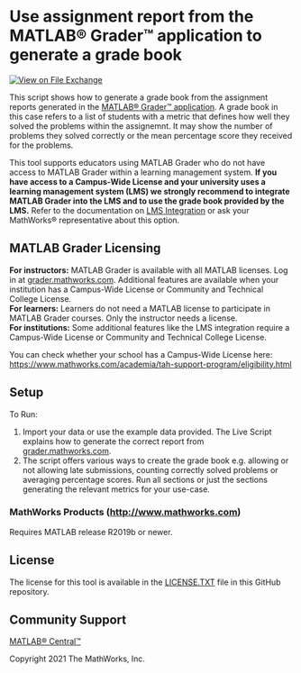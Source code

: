 # Use assignment report from the MATLAB® Grader™ application to generate a grade book
<!-- This is the "Title of the contribution" that was approved during the Community Contribution Review Process --> 

[![View <File Exchange Title> on File Exchange](https://www.mathworks.com/matlabcentral/images/matlab-file-exchange.svg)](https://www.mathworks.com/matlabcentral/fileexchange/####-file-exchange-title)  
<!-- Add this icon to the README if this repo also appears on File Exchange via the "Connect to GitHub" feature --> 

This script shows how to generate a grade book from the assignment reports generated in the [MATLAB® Grader™ application](https://www.mathworks.com/products/matlab-grader.html). A grade book in this case refers to a list of students with a metric that defines how well they solved the problems within the assignemnt. It may show the number of problems they solved correctly or the mean percentage score they received for the problems.

This tool supports educators using MATLAB Grader who do not have access to MATLAB Grader within a learning management system. **If you have access to a Campus-Wide License and your university uses a learning management system (LMS) we strongly recommend to integrate MATLAB Grader into the LMS and to use the grade book provided by the LMS.** Refer to the documentation on [LMS Integration](https://de.mathworks.com/help/matlabgrader/lms-integration.html) or ask your MathWorks® representative about this option.

## MATLAB Grader Licensing
**For instructors:** MATLAB Grader is available with all MATLAB licenses. Log in at [grader.mathworks.com](grader.mathworks.com). Additional features are available when your institution has a Campus-Wide License or Community and Technical College License. <br>
**For learners:** Learners do not need a MATLAB license to participate in MATLAB Grader courses. Only the instructor needs a license. <br>
**For institutions:** Some additional features like the LMS integration require a Campus-Wide License or Community and Technical College License.

You can check whether your school has a Campus-Wide License here: https://www.mathworks.com/academia/tah-support-program/eligibility.html

## Setup 
To Run:
1. Import your data or use the example data provided. The Live Script explains how to generate the correct report from [grader.mathworks.com](grader.mathworks.com).
2. The script offers various ways to create the grade book e.g. allowing or not allowing late submissions, counting correctly solved problems or averaging percentage scores. Run all sections or just the sections generating the relevant metrics for your use-case.


### MathWorks Products (http://www.mathworks.com)

Requires MATLAB release R2019b or newer.

## License
The license for this tool is available in the [LICENSE.TXT](LICENSE.TXT) file in this GitHub repository.

## Community Support
[MATLAB® Central™](https://www.mathworks.com/matlabcentral)

Copyright 2021 The MathWorks, Inc.

